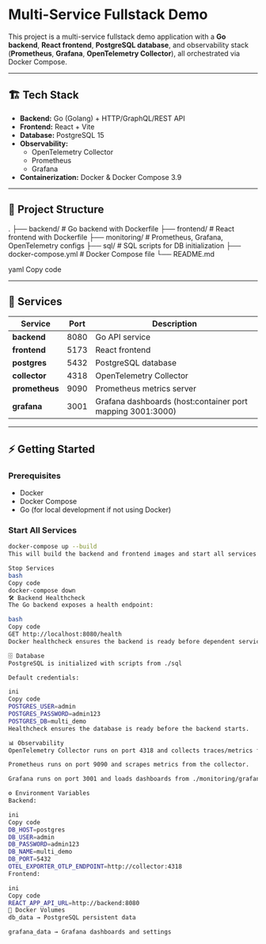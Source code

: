# Multi-Service Fullstack Demo

This project is a multi-service fullstack demo application with a **Go backend**, **React frontend**, **PostgreSQL database**, and observability stack (**Prometheus**, **Grafana**, **OpenTelemetry Collector**), all orchestrated via Docker Compose.

---

## 🏗 Tech Stack

- **Backend:** Go (Golang) + HTTP/GraphQL/REST API
- **Frontend:** React + Vite
- **Database:** PostgreSQL 15
- **Observability:** 
  - OpenTelemetry Collector
  - Prometheus
  - Grafana
- **Containerization:** Docker & Docker Compose 3.9

---

## 📁 Project Structure

.
├── backend/ # Go backend with Dockerfile
├── frontend/ # React frontend with Dockerfile
├── monitoring/ # Prometheus, Grafana, OpenTelemetry configs
├── sql/ # SQL scripts for DB initialization
├── docker-compose.yml # Docker Compose file
└── README.md

yaml
Copy code

---

## 🚀 Services

| Service     | Port   | Description |
|------------|--------|-------------|
| **backend** | 8080  | Go API service |
| **frontend** | 5173 | React frontend |
| **postgres** | 5432 | PostgreSQL database |
| **collector** | 4318 | OpenTelemetry Collector |
| **prometheus** | 9090 | Prometheus metrics server |
| **grafana** | 3001 | Grafana dashboards (host:container port mapping 3001:3000) |

---

## ⚡ Getting Started

### Prerequisites

- Docker
- Docker Compose
- Go (for local development if not using Docker)

### Start All Services

```bash
docker-compose up --build
This will build the backend and frontend images and start all services with the correct dependencies.

Stop Services
bash
Copy code
docker-compose down
🛠 Backend Healthcheck
The Go backend exposes a health endpoint:

bash
Copy code
GET http://localhost:8080/health
Docker healthcheck ensures the backend is ready before dependent services (frontend) start.

🗄 Database
PostgreSQL is initialized with scripts from ./sql

Default credentials:

ini
Copy code
POSTGRES_USER=admin
POSTGRES_PASSWORD=admin123
POSTGRES_DB=multi_demo
Healthcheck ensures the database is ready before the backend starts.

📊 Observability
OpenTelemetry Collector runs on port 4318 and collects traces/metrics from the backend.

Prometheus runs on port 9090 and scrapes metrics from the collector.

Grafana runs on port 3001 and loads dashboards from ./monitoring/grafana/dashboards.

⚙️ Environment Variables
Backend:

ini
Copy code
DB_HOST=postgres
DB_USER=admin
DB_PASSWORD=admin123
DB_NAME=multi_demo
DB_PORT=5432
OTEL_EXPORTER_OTLP_ENDPOINT=http://collector:4318
Frontend:

ini
Copy code
REACT_APP_API_URL=http://backend:8080
🧰 Docker Volumes
db_data → PostgreSQL persistent data

grafana_data → Grafana dashboards and settings

